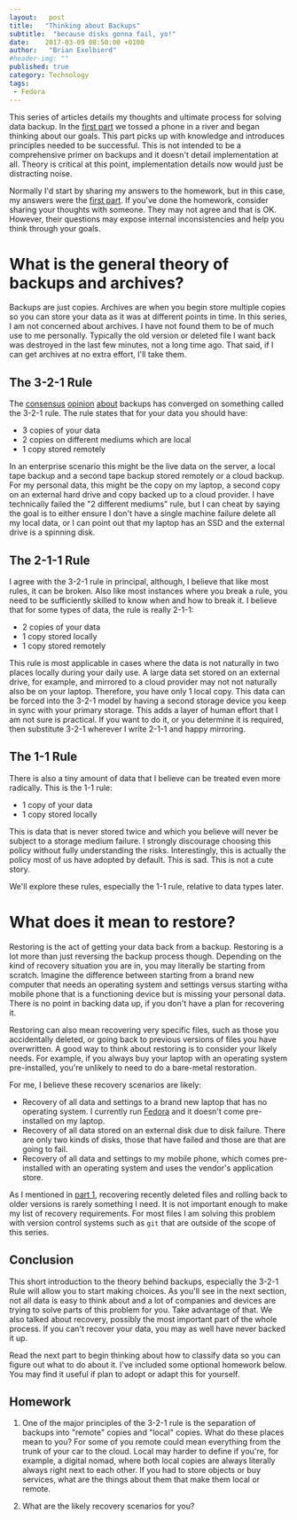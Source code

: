 ```yaml
---
layout:   post
title:   "Thinking about Backups"
subtitle:  "because disks gonna fail, yo!"
date:    2017-03-09 08:50:00 +0100
author:   "Brian Exelbierd"
#header-img: ""
published: true
category: Technology
tags:
 - Fedora
---
```


This series of articles details my thoughts and ultimate process for solving data backup.  In the [first part](part1.md) we tossed a phone in a river and began thinking about our goals.  This part picks up with knowledge and introduces principles needed to be successful.  This is not intended to be a comprehensive primer on backups and it doesn't detail implementation at all.  Theory is critical at this point, implementation details now would just be distracting noise.

Normally I'd start by sharing my answers to the homework, but in this case, my answers were the [first part](part1.md).  If you've done the homework, consider sharing your thoughts with someone.  They may not agree and that is OK.  However, their questions may expose internal inconsistencies and help you think through your goals.

# What is the general theory of backups and archives?

Backups are just copies.  Archives are when you begin store multiple copies so you can store your data as it was at different points in time.  In this series, I am not concerned about archives.  I have not found them to be of much use to me personally.  Typically the old version or deleted file I want back was destroyed in the last few minutes, not a long time ago.  That said, if I can get archives at no extra effort, I'll take them.

## The 3-2-1 Rule

The [consensus](https://www.linkedin.com/pulse/backup-best-practices-3-2-1-1-0-golden-rule-raymond-goh) [opinion](https://www.backblaze.com/blog/the-3-2-1-backup-strategy/) [about](https://www.carbonite.com/blog/article/2016/01/what-is-3-2-1-backup/) backups has converged on something called the 3-2-1 rule.  The rule states that for your data you should have:

* 3 copies of your data
* 2 copies on different mediums which are local
* 1 copy stored remotely

In an enterprise scenario this might be the live data on the server, a local tape backup and a second tape backup stored remotely or a cloud backup.  For my personal data, this might be the copy on my laptop, a second copy on an external hard drive and copy backed up to a cloud provider.  I have technically failed the "2 different mediums" rule, but I can cheat by saying the goal is to either ensure I don't have a single machine failure delete all my local data, or I can point out that my laptop has an SSD and the external drive is a spinning disk.

## The 2-1-1 Rule

I agree with the 3-2-1 rule in principal, although, I believe that like most rules, it can be broken.  Also like most instances where you break a rule, you need to be sufficiently skilled to know when and how to break it.  I believe that for some types of data, the rule is really 2-1-1:

* 2 copies of your data
* 1 copy stored locally
* 1 copy stored remotely

This rule is most applicable in cases where the data is not naturally in two places locally during your daily use.  A large data set stored on an external drive, for example, and mirrored to a cloud provider may not not naturally also be on your laptop. Therefore, you have only 1 local copy.  This data can be forced into the 3-2-1 model by having a second storage device you keep in sync with your primary storage.  This adds a layer of human effort that I am not sure is practical.  If you want to do it, or you determine it is required, then substitute 3-2-1 wherever I write 2-1-1 and happy mirroring.

## The 1-1 Rule

There is also a tiny amount of data that I believe can be treated even more radically.  This is the 1-1 rule:

* 1 copy of your data
* 1 copy stored locally

This is data that is never stored twice and which you believe will never be subject to a storage medium failure.  I strongly discourage choosing this policy without fully understanding the risks.  Interestingly, this is actually the policy most of us have adopted by default.  This is sad.  This is not a cute story.

We'll explore these rules, especially the 1-1 rule,  relative to data types later.

# What does it mean to restore?

Restoring is the act of getting your data back from a backup.  Restoring is a lot more than just reversing the backup process though.  Depending on the kind of recovery situation you are in, you may literally be starting from scratch.  Imagine the difference between starting from a brand new computer that needs an operating system and settings versus starting witha mobile phone that is a functioning device but is missing your personal data.  There is no point in backing data up, if you don't have a plan for recovering it.

Restoring can also mean recovering very specific files, such as those you accidentally deleted, or going back to previous versions of files you have overwritten.  A good way to think about restoring is to consider your likely needs.  For example, if you always buy your laptop with an operating system pre-installed, you're unlikely to need to do a bare-metal restoration.

For me, I believe these recovery scenarios are likely:

* Recovery of all data and settings to a brand new laptop that has no operating system.  I currently run [Fedora](https://getfedora.org) and it doesn't come pre-installed on my laptop.
* Recovery of all data stored on an external disk due to disk failure.  There are only two kinds of disks, those that have failed and those are that are going to fail.
* Recovery of all data and settings to my mobile phone, which comes pre-installed with an operating system and uses the vendor's application store.

As I mentioned in [part 1](part1.md), recovering recently deleted files and rolling back to older versions is rarely something I need.  It is not important enough to make my list of recovery requirements.  For most files I am solving this problem with version control systems such as `git` that are outside of the scope of this series.  

## Conclusion

This short introduction to the theory behind backups, especially the 3-2-1 Rule will allow you to start making choices.  As you'll see in the next section, not all data is easy to think about and a lot of companies and devices are trying to solve parts of this problem for you.  Take advantage of that.  We also talked about recovery, possibly the most important part of the whole process.  If you can't recover your data, you may as well have never backed it up.

Read the next part to begin thinking about how to classify data so you can figure out what to do about it.  I've included some optional homework below.  You may find it useful if plan to adopt or adapt this for yourself.

## Homework

1. One of the major principles of the 3-2-1 rule is the separation of backups into "remote" copies and "local" copies.  What do these places mean to you?  For some of you remote could mean everything from the trunk of your car to the cloud.  Local may harder to define if you're, for example, a digital nomad, where both local copies are always literally always right next to each other.  If you had to store objects or buy services, what are the things about them that make them local or remote.

2. What are the likely recovery scenarios for you?
